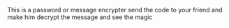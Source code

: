 This is a password or message encrypter send the code to your friend and make him decrypt the message and see the magic 
